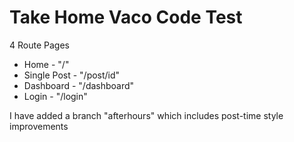 # Take Home Vaco Code Test

4 Route Pages

- Home - "/"
- Single Post - "/post/id"
- Dashboard - "/dashboard"
- Login - "/login"

I have added a branch "afterhours" which includes post-time style improvements
